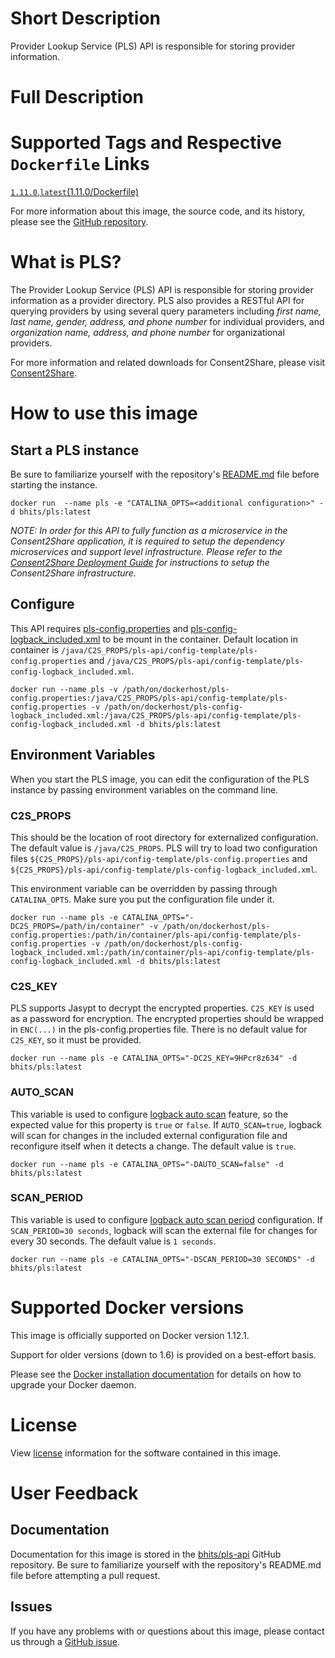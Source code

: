 
# Short Description
Provider Lookup Service (PLS) API is responsible for storing provider information.

# Full Description

# Supported Tags and Respective `Dockerfile` Links

[`1.11.0`](https://github.com/bhits/pls-api/blob/master/pls/web/src/main/docker/Dockerfile),[`latest`](https://github.com/bhits/pls-api/blob/master/pls/web/src/main/docker/Dockerfile)[(1.11.0/Dockerfile)](https://github.com/bhits/pls-api/blob/master/pls/web/src/main/docker/Dockerfile)

For more information about this image, the source code, and its history, please see the [GitHub repository](https://github.com/bhits/pls-api).

# What is PLS?

The Provider Lookup Service (PLS) API is responsible for storing provider information as a provider directory. PLS also provides a RESTful API for querying providers by using several query parameters including *first name, last name, gender, address, and phone number* for individual providers, and *organization name, address, and phone number* for organizational providers.

For more information and related downloads for Consent2Share, please visit [Consent2Share](https://bhits.github.io/consent2share/).

# How to use this image

## Start a PLS instance

Be sure to familiarize yourself with the repository's [README.md](https://github.com/bhits/pls-api) file before starting the instance.

`docker run  --name pls -e "CATALINA_OPTS=<additional configuration>" -d bhits/pls:latest`

*NOTE: In order for this API to fully function as a microservice in the Consent2Share application, it is required to setup the dependency microservices and support level infrastructure. Please refer to the [Consent2Share Deployment Guide](https://github.com/bhits/consent2share/releases/download/2.0.0/c2s-deployment-guide.pdf) for instructions to setup the Consent2Share infrastructure.*

## Configure

This API requires [pls-config.properties](https://github.com/bhits/pls-api/tree/master/config-template/pls-config.properties) and [pls-config-logback_included.xml](https://github.com/bhits/pls-api/tree/master/config-template/pls-config-logback_included.xml) to be mount in the container.
Default location in container is `/java/C2S_PROPS/pls-api/config-template/pls-config.properties` and `/java/C2S_PROPS/pls-api/config-template/pls-config-logback_included.xml`.

`docker run --name pls -v /path/on/dockerhost/pls-config.properties:/java/C2S_PROPS/pls-api/config-template/pls-config.properties -v /path/on/dockerhost/pls-config-logback_included.xml:/java/C2S_PROPS/pls-api/config-template/pls-config-logback_included.xml -d bhits/pls:latest`

## Environment Variables

When you start the PLS image, you can edit the configuration of the PLS instance by passing environment variables on the command line. 

### C2S_PROPS

This should be the location of root directory for externalized configuration. The default value is `/java/C2S_PROPS`.  PLS will try to load two configuration files 
`${C2S_PROPS}/pls-api/config-template/pls-config.properties` and `${C2S_PROPS}/pls-api/config-template/pls-config-logback_included.xml`.

This environment variable can be overridden by passing through `CATALINA_OPTS`. Make sure you put the configuration file under it.

`docker run --name pls -e CATALINA_OPTS="-DC2S_PROPS=/path/in/container" -v /path/on/dockerhost/pls-config.properties:/path/in/container/pls-api/config-template/pls-config.properties -v /path/on/dockerhost/pls-config-logback_included.xml:/path/in/container/pls-api/config-template/pls-config-logback_included.xml -d bhits/pls:latest`

### C2S_KEY

PLS supports Jasypt to decrypt the encrypted properties. `C2S_KEY` is used as a password for encryption. The encrypted properties should be wrapped in `ENC(...)` in the pls-config.properties file. There is no default value for `C2S_KEY`, so it must be provided.

`docker run --name pls -e CATALINA_OPTS="-DC2S_KEY=9HPcr8z634" -d bhits/pls:latest`

### AUTO_SCAN

This variable is used to configure [logback auto scan](http://logback.qos.ch/manual/configuration.html#autoScan) feature, so the expected value for this property is `true` or `false`. If `AUTO_SCAN=true`, logback will scan for changes in the included external configuration file and reconfigure itself when it detects a change. The default value is `true`.

`docker run --name pls -e CATALINA_OPTS="-DAUTO_SCAN=false" -d bhits/pls:latest`

### SCAN_PERIOD

This variable is used to configure [logback auto scan period](http://logback.qos.ch/manual/configuration.html#autoScan) configuration. If `SCAN_PERIOD=30 seconds`, logback will scan the external file for changes for every 30 seconds. The default value is `1 seconds`.

`docker run --name pls -e CATALINA_OPTS="-DSCAN_PERIOD=30 SECONDS" -d bhits/pls:latest`

# Supported Docker versions

This image is officially supported on Docker version 1.12.1.

Support for older versions (down to 1.6) is provided on a best-effort basis.

Please see the [Docker installation documentation](https://docs.docker.com/engine/installation/) for details on how to upgrade your Docker daemon.

# License

View [license](https://github.com/bhits/pls-api/blob/master/LICENSE) information for the software contained in this image.

# User Feedback

## Documentation
 
Documentation for this image is stored in the [bhits/pls-api](https://github.com/bhits/pls-api) GitHub repository. Be sure to familiarize yourself with the repository's README.md file before attempting a pull request.

## Issues

If you have any problems with or questions about this image, please contact us through a [GitHub issue](https://github.com/bhits/pls-api/issues).

